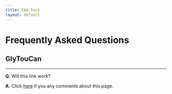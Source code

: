 ```yaml
---
title: FAQ Test
layout: default
---
```


# Frequently Asked Questions 

## GlyTouCan

---------------

**Q.** Will this link work?<br>

**A.** Click [here](http://test.discourse.glytoucan.org/new-topic?title=Accession%20Number%20G12345&body=Type%20your%20comment%20here.&category=glycan%20structure/) if you any comments about this page.

<br><br>
